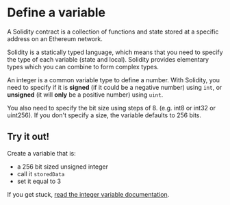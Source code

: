# Define a variable

<!-- TODO: Move to a step 0? -->

A Solidity contract is a collection of functions and state stored at a specific address on an Ethereum network.

Solidity is a statically typed language, which means that you need to specify the type of each variable (state and local). Solidity provides elementary types which you can combine to form complex types.

An integer is a common variable type to define a number. With Solidity, you need to specify if it is **signed** (if it could be a negative number) using `int`, or **unsigned** (it will **only** be  a positive number) using `uint`.

You also need to specify the bit size using steps of 8. (e.g. int8 or int32 or uint256). If you don't specify a size, the variable defaults to 256 bits.

## Try it out!

Create a variable that is:
- a 256 bit sized unsigned integer
- call it `storedData`
- set it equal to 3

If you get stuck, <a href="https://solidity.readthedocs.io/en/latest/types.html#integers" target="_blank">read the integer variable documentation</a>.
